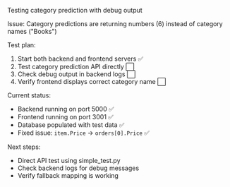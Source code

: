 Testing category prediction with debug output

Issue: Category predictions are returning numbers (6) instead of category names ("Books")

Test plan:
1. Start both backend and frontend servers ✅
2. Test category prediction API directly ⬜
3. Check debug output in backend logs ⬜
4. Verify frontend displays correct category name ⬜

Current status:
- Backend running on port 5000 ✅
- Frontend running on port 3001 ✅
- Database populated with test data ✅
- Fixed issue: `item.Price` → `orders[0].Price` ✅

Next steps:
- Direct API test using simple_test.py
- Check backend logs for debug messages
- Verify fallback mapping is working
